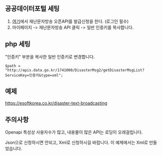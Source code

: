 ## 공공데이터포털 세팅
1. [여기](https://www.data.go.kr/data/3058822/openapi.do)에서 재난문자방송 오픈API를 발급신청을 한다. (로그인 필수)
1. 마이페이지 -> 재난문자방송 API 클릭 -> 일반 인증키를 복사합니다.

## php 세팅
"인증키" 부분을 복사한 일반 인증키로 변경합니다.
```
$path = "http://apis.data.go.kr/1741000/DisasterMsg2/getDisasterMsgList?ServiceKey=인증키&type=xml";
```

## 예제
https://esoftkorea.co.kr/disaster-text-broadcasting

## 주의사항
Openapi 특성상 사용자수가 많고, 내용물이 많은 API는 로딩이 오래걸립니다.

Json으로 신청하시면 안되고, Xml로 신청하시길 바랍니다.
이 예제에서는 Xml로 만들었습니다.
